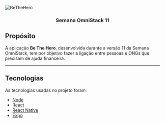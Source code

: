![BeTheHero](https://raw.githubusercontent.com/rocketseat-education/semana-omnistack-11/master/.github/bethehero.png)
<h3 align="center">Semana OmniStack 11</h3>


## Propósito

A aplicação **Be The Hero**, desenvolvida durante a versão 11 da Semana OmniStack, tem por objetivo fazer a ligação entre pessoas e ONGs que precisam de ajuda financeira.

---
## Tecnologias

As tecnologias usadas no projeto foram:

 -   [Node](https://nodejs.org)
 -   [React](https://reactjs.org)
 -   [React Native](https://facebook.github.io/react-native)
 -   [Expo](https://expo.io)
